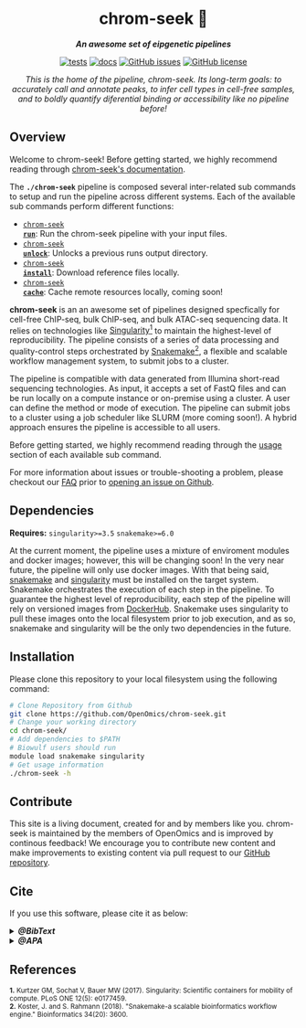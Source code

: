 <div align="center">
   
  <h1>chrom-seek 🔬</h1>
  
  **_An awesome set of eipgenetic pipelines_**

  [![tests](https://github.com/OpenOmics/chrom-seek/workflows/tests/badge.svg)](https://github.com/OpenOmics/chrom-seek/actions/workflows/main.yaml) [![docs](https://github.com/OpenOmics/chrom-seek/workflows/docs/badge.svg)](https://github.com/OpenOmics/chrom-seek/actions/workflows/docs.yml) [![GitHub issues](https://img.shields.io/github/issues/OpenOmics/chrom-seek?color=brightgreen)](https://github.com/OpenOmics/chrom-seek/issues)  [![GitHub license](https://img.shields.io/github/license/OpenOmics/chrom-seek)](https://github.com/OpenOmics/chrom-seek/blob/main/LICENSE) 
  
  <i>
    This is the home of the pipeline, chrom-seek. Its long-term goals: to accurately call and annotate peaks, to infer cell types in cell-free samples, and to boldly quantify diferential binding or accessibility like no pipeline before!
  </i>
</div>

## Overview
Welcome to chrom-seek! Before getting started, we highly recommend reading through [chrom-seek's documentation](https://openomics.github.io/chrom-seek/).

The **`./chrom-seek`** pipeline is composed several inter-related sub commands to setup and run the pipeline across different systems. Each of the available sub commands perform different functions: 

 * [<code>chrom-seek <b>run</b></code>](https://openomics.github.io/chrom-seek/usage/run/): Run the chrom-seek pipeline with your input files.
 * [<code>chrom-seek <b>unlock</b></code>](https://openomics.github.io/chrom-seek/usage/unlock/): Unlocks a previous runs output directory.
 * [<code>chrom-seek <b>install</b></code>](https://openomics.github.io/chrom-seek/usage/install/): Download reference files locally.
 * [<code>chrom-seek <b>cache</b></code>](https://openomics.github.io/chrom-seek/usage/cache/): Cache remote resources locally, coming soon!

**chrom-seek** is an an awesome set of pipelines designed specfically for cell-free ChIP-seq, bulk ChIP-seq, and bulk ATAC-seq sequencing data. It relies on technologies like [Singularity<sup>1</sup>](https://singularity.lbl.gov/) to maintain the highest-level of reproducibility. The pipeline consists of a series of data processing and quality-control steps orchestrated by [Snakemake<sup>2</sup>](https://snakemake.readthedocs.io/en/stable/), a flexible and scalable workflow management system, to submit jobs to a cluster.

The pipeline is compatible with data generated from Illumina short-read sequencing technologies. As input, it accepts a set of FastQ files and can be run locally on a compute instance or on-premise using a cluster. A user can define the method or mode of execution. The pipeline can submit jobs to a cluster using a job scheduler like SLURM (more coming soon!). A hybrid approach ensures the pipeline is accessible to all users.

Before getting started, we highly recommend reading through the [usage](https://openomics.github.io/chrom-seek/usage/run/) section of each available sub command.

For more information about issues or trouble-shooting a problem, please checkout our [FAQ](https://openomics.github.io/chrom-seek/faq/questions/) prior to [opening an issue on Github](https://github.com/OpenOmics/chrom-seek/issues).

## Dependencies
**Requires:** `singularity>=3.5`  `snakemake>=6.0`

At the current moment, the pipeline uses a mixture of enviroment modules and docker images; however, this will be changing soon! In the very near future, the pipeline will only use docker images. With that being said, [snakemake](https://snakemake.readthedocs.io/en/stable/getting_started/installation.html) and [singularity](https://singularity.lbl.gov/all-releases) must be installed on the target system. Snakemake orchestrates the execution of each step in the pipeline. To guarantee the highest level of reproducibility, each step of the pipeline will rely on versioned images from [DockerHub](https://hub.docker.com/orgs/nciccbr/repositories). Snakemake uses singularity to pull these images onto the local filesystem prior to job execution, and as so, snakemake and singularity will be the only two dependencies in the future.

## Installation
Please clone this repository to your local filesystem using the following command:
```bash
# Clone Repository from Github
git clone https://github.com/OpenOmics/chrom-seek.git
# Change your working directory
cd chrom-seek/
# Add dependencies to $PATH
# Biowulf users should run
module load snakemake singularity
# Get usage information
./chrom-seek -h
```

## Contribute 
This site is a living document, created for and by members like you. chrom-seek is maintained by the members of OpenOmics and is improved by continous feedback! We encourage you to contribute new content and make improvements to existing content via pull request to our [GitHub repository](https://github.com/OpenOmics/chrom-seek).


## Cite

If you use this software, please cite it as below:  

<details>
  <summary><b><i>@BibText</i></b></summary>
 
```text
Citation coming soon!
```

</details>

<details>
  <summary><b><i>@APA</i></b></summary>

```text
Citation coming soon!
```

</details>


## References
<sup>**1.**  Kurtzer GM, Sochat V, Bauer MW (2017). Singularity: Scientific containers for mobility of compute. PLoS ONE 12(5): e0177459.</sup>  
<sup>**2.**  Koster, J. and S. Rahmann (2018). "Snakemake-a scalable bioinformatics workflow engine." Bioinformatics 34(20): 3600.</sup>  
